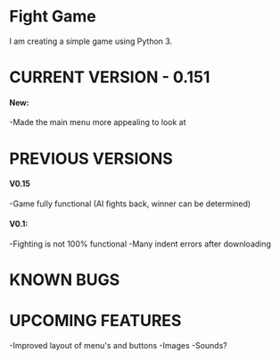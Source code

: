 # Fight Game
I am creating a simple game using Python 3.

# CURRENT VERSION - 0.151
#### New:
-Made the main menu more appealing to look at

# PREVIOUS VERSIONS
#### V0.15
-Game fully functional (AI fights back, winner can be determined)

#### V0.1:
-Fighting is not 100% functional
-Many indent errors after downloading

# KNOWN BUGS

# UPCOMING FEATURES
-Improved layout of menu's and buttons
-Images
-Sounds?
